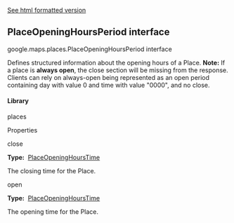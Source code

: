 [See html formatted version](https://huasofoundries.github.io/google-maps-documentation/PlaceOpeningHoursPeriod.html)


PlaceOpeningHoursPeriod interface
---------------------------------

google.maps.places.PlaceOpeningHoursPeriod interface

Defines structured information about the opening hours of a Place. **Note:** If a place is **always open**, the close section will be missing from the response. Clients can rely on always-open being represented as an open period containing day with value 0 and time with value "0000", and no close.

#### Library

places

Properties

close

**Type:**  [PlaceOpeningHoursTime](https://github.com/amenadiel/google-maps-documentation/blob/master/docs/PlaceOpeningHoursTime.md)

The closing time for the Place.

open

**Type:**  [PlaceOpeningHoursTime](https://github.com/amenadiel/google-maps-documentation/blob/master/docs/PlaceOpeningHoursTime.md)

The opening time for the Place.